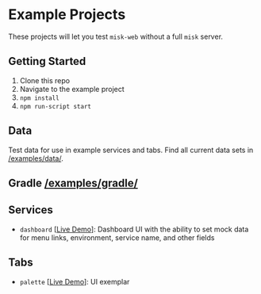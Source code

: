 # Example Projects

These projects will let you test `misk-web` without a full `misk` server.

## Getting Started

1. Clone this repo
1. Navigate to the example project
1. `npm install`
1. `npm run-script start`

## Data

Test data for use in example services and tabs. Find all current data sets in [/examples/data/](https://square.github.io/misk-web/examples/data/).

## Gradle [/examples/gradle/](https://square.github.io/misk-web/examples/gradle/)

## Services

- `dashboard` [[Live Demo](https://square.github.io/misk-web/examples/services/dashboard/demo/)]: Dashboard UI with the ability to set mock data for menu links, environment, service name, and other fields

## Tabs

- `palette` [[Live Demo](https://square.github.io/misk-web/examples/tabs/palette/demo/)]: UI exemplar
